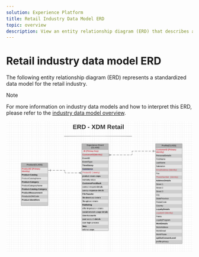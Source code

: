 ```yaml
---
solution: Experience Platform
title: Retail Industry Data Model ERD
topic: overview
description: View an entity relationship diagram (ERD) that describes a standardized data model for the retail industry, compatible with Experience Data Model (XDM) for use in Adobe Experience Platform.
---
```


# Retail industry data model ERD

The following entity relationship diagram (ERD) represents a standardized data model for the retail industry.

>[!NOTE]
>
>For more information on industry data models and how to interpret this ERD, please refer to the [industry data model overview](./overview.md).

![](../../images/industries/retail.png)